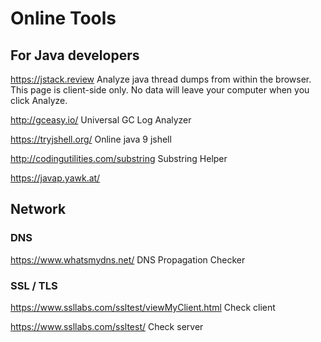 # Online Tools

## For Java developers

https://jstack.review
Analyze java thread dumps from within the browser. This page is client-side only. No data will leave your computer when you click Analyze.

http://gceasy.io/
Universal GC Log Analyzer

https://tryjshell.org/
Online java 9 jshell

http://codingutilities.com/substring
Substring Helper

https://javap.yawk.at/


## Network

### DNS

https://www.whatsmydns.net/
DNS Propagation Checker

### SSL / TLS

https://www.ssllabs.com/ssltest/viewMyClient.html Check client

https://www.ssllabs.com/ssltest/ Check server

